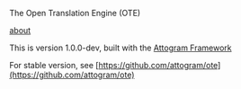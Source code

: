 The Open Translation Engine (OTE) 

[about](actions/about.md)

This is version 1.0.0-dev, built with the [Attogram Framework](https://github.com/attogram/attogram)

For stable version, see [https://github.com/attogram/ote](https://github.com/attogram/ote)
